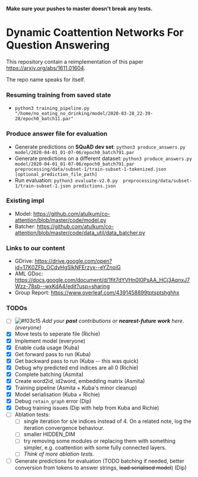 **Make sure your pushes to master doesn't break any tests.**

# Dynamic Coattention Networks For Question Answering

This repository contain a reimplementation of this paper https://arxiv.org/abs/1611.01604.

The repo name speaks for itself.

### Resuming training from saved state
* `python3 training_pipeline.py "/home/no_eating_no_drinking/model/2020-03-28_22-39-28/epoch0_batch11.par"`

### Produce answer file for evaluation
* Generate predictions on **SQuAD dev set**: `python3 produce_answers.py model/2020-04-01_01-07-06/epoch0_batch791.par`
* Generate predictions on a different dataset: `python3 produce_answers.py model/2020-04-01_01-07-06/epoch0_batch791.par preprocessing/data/subset-1/train-subset-1-tokenized.json [optional_prediction_file_path]`
* Run evaluation: `python3 evaluate-v2.0.py  preprocessing/data/subset-1/train-subset-1.json predictions.json`

### Existing impl
* Model: https://github.com/atulkum/co-attention/blob/master/code/model.py
* Batcher: https://github.com/atulkum/co-attention/blob/master/code/data_util/data_batcher.py

### Links to our content
* GDrive: https://drive.google.com/open?id=17K0ZFb_OCdvHgSlkNFErzyx--eYZnoiG
* AML GDoc: https://docs.google.com/document/d/1fit7dYVHn0I0PsAA_HCj3AqnxJ7Wzz-78sb--wxKdA4/edit?usp=sharing
* Group Report: https://www.overleaf.com/4391458899tptsptshghhx

### TODOs
- [ ] ![#f03c15](https://placehold.it/15/f03c15/000000?text=+) *Add your **past** contributions or **nearest-future work** here. (everyone)*
- [x] Move tests to seperate file (Richie)
- [x] Implement model (everyone)
- [x] Enable cuda usage (Kuba)
- [x] Get forward pass to run (Kuba)
- [x] Get backward pass to run (Kuba -- this was quick)
- [x] Debug why predicted end indices are all 0 (Richie)
- [x] Complete batching (Asmita)
- [x] Create word2id, id2word, embedding matrix (Asmita)
- [x] Training pipeline (Asmita + Kuba's minor cleanup)
- [x] Model serialisation (Kuba + Richie)
- [x] Debug `retain_graph` error (Dip)
- [x] Debug training issues (Dip with help from Kuba and Richie)
- [ ] Ablation tests:
  - [ ] single iteration for s/e indices instead of 4. On a related note, log the iteration convergence behaviour.
  - [ ] smaller HIDDEN_DIM
  - [ ] try removing some modules or replacing them with something simpler, e.g. coattention with some fully connected layers.
  - [ ] *Think of more ablation tests.*
- [ ] Generate predictions for evaluation (TODO batching if needed, better conversion from tokens to answer strings, ~~load serialised model~~) (Dip)
